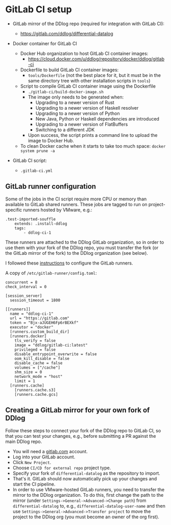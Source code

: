 # GitLab CI setup

- GitLab mirror of the DDlog repo (required for integration with GitLab CI):
    - https://gitlab.com/ddlog/differential-datalog

- Docker container for GitLab CI
    - Docker Hub organization to host GitLab CI container images:
      - https://cloud.docker.com/u/ddlog/repository/docker/ddlog/gitlab-ci
    - Dockerfile to build GitLab CI container images:
      - `tools/Dockerfile` (not the best place for it, but it must be in the same
        directory tree with other installation scripts in `tools`)
    - Script to compile GitLab CI container image using the Dockerfile
      - `./gitlab-ci/build-docker-image.sh`
      - The image only needs to be generated when:
        - Upgrading to a newer version of Rust
        - Upgrading to a newer version of Haskell resolver
        - Upgrading to a newer version of Python
        - New Java, Python or Haskell dependencies are introduced
        - Upgrading to a newer version of FlatBuffers
        - Switching to a different JDK
      - Upon success, the script prints a command line to upload the image
        to Docker Hub.
    - To clean Docker cache when it starts to take too much space:
        `docker system prune -a`
- GitLab CI script:
    - `.gitlab-ci.yml`

## GitLab runner configuration

Some of the jobs in the CI script require more CPU or memory than available
to GitLab shared runners.  These jobs are tagged to run on project-specific
runners hosted by VMware, e.g.:

```
.test-imported-souffle
    extends: .install-ddlog
    tags:
        - ddlog-ci-1
```

These runners are attached to the DDlog GitLab organization, so in order to use
them with your fork of the DDlog repo, you must transfer the fork (or the GitLab
mirror of the fork) to the DDlog organization (see below).

I followed these [instructions](https://docs.gitlab.com/runner/install/linux-manually.html)
to configure the GitLab runners.

A copy of `/etc/gitlab-runner/config.toml`:

```
concurrent = 8
check_interval = 0

[session_server]
  session_timeout = 1800

[[runners]]
  name = "ddlog-ci-1"
  url = "https://gitlab.com"
  token = "Bjx-aJUGEH6Fp6rBEXkf"
  executor = "docker"
  [runners.custom_build_dir]
  [runners.docker]
    tls_verify = false
    image = "ddlog/gitlab-ci:latest"
    privileged = false
    disable_entrypoint_overwrite = false
    oom_kill_disable = false
    disable_cache = false
    volumes = ["/cache"]
    shm_size = 0
    network_mode = "host"
    limit = 1
  [runners.cache]
    [runners.cache.s3]
    [runners.cache.gcs]
```

## Creating a GitLab mirror for your own fork of DDlog

Follow these steps to connect your fork of the DDlog repo to GitLab CI,
so that you can test your changes, e.g., before submitting a PR against
the main DDlog repo.

- You will need a [gitlab.com](https://gitlab.com) account.
- Log into your GitLab account.
- Click `New Project`.
- Choose `CI/CD for external repo` project type.
- Specify your fork of `differential-datalog` as the repository to import.
- That's it. GitLab should now automatically pick up your changes and start the
  CI pipeline.
- In order to use VMware-hosted GitLab runners, you need to transfer the
  mirror to the DDlog organization.  To do this, first change the path
  to the mirror (under `Settings->General->Advanced->Change path`)
  from `differential-datalog` to, e.g., `differential-datalog-user-name`
  and then use `Settings->General->Advanced->Transfer project` to move
  the project to the DDlog org (you must become an owner of the org first).

